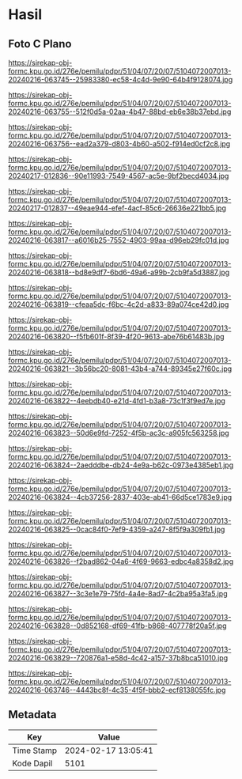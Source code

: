 # Hasil

## Foto C Plano

https://sirekap-obj-formc.kpu.go.id/276e/pemilu/pdpr/51/04/07/20/07/5104072007013-20240216-063745--25983380-ec58-4c4d-9e90-64b4f9128074.jpg

https://sirekap-obj-formc.kpu.go.id/276e/pemilu/pdpr/51/04/07/20/07/5104072007013-20240216-063755--512f0d5a-02aa-4b47-88bd-eb6e38b37ebd.jpg

https://sirekap-obj-formc.kpu.go.id/276e/pemilu/pdpr/51/04/07/20/07/5104072007013-20240216-063756--ead2a379-d803-4b60-a502-f914ed0cf2c8.jpg

https://sirekap-obj-formc.kpu.go.id/276e/pemilu/pdpr/51/04/07/20/07/5104072007013-20240217-012836--90e11993-7549-4567-ac5e-9bf2becd4034.jpg

https://sirekap-obj-formc.kpu.go.id/276e/pemilu/pdpr/51/04/07/20/07/5104072007013-20240217-012837--49eae944-efef-4acf-85c6-26636e221bb5.jpg

https://sirekap-obj-formc.kpu.go.id/276e/pemilu/pdpr/51/04/07/20/07/5104072007013-20240216-063817--a6016b25-7552-4903-99aa-d96eb29fc01d.jpg

https://sirekap-obj-formc.kpu.go.id/276e/pemilu/pdpr/51/04/07/20/07/5104072007013-20240216-063818--bd8e9df7-6bd6-49a6-a99b-2cb9fa5d3887.jpg

https://sirekap-obj-formc.kpu.go.id/276e/pemilu/pdpr/51/04/07/20/07/5104072007013-20240216-063819--cfeaa5dc-f6bc-4c2d-a833-89a074ce42d0.jpg

https://sirekap-obj-formc.kpu.go.id/276e/pemilu/pdpr/51/04/07/20/07/5104072007013-20240216-063820--f5fb601f-8f39-4f20-9613-abe76b61483b.jpg

https://sirekap-obj-formc.kpu.go.id/276e/pemilu/pdpr/51/04/07/20/07/5104072007013-20240216-063821--3b56bc20-8081-43b4-a744-89345e27f60c.jpg

https://sirekap-obj-formc.kpu.go.id/276e/pemilu/pdpr/51/04/07/20/07/5104072007013-20240216-063822--4eebdb40-e21d-4fd1-b3a8-73c1f3f9ed7e.jpg

https://sirekap-obj-formc.kpu.go.id/276e/pemilu/pdpr/51/04/07/20/07/5104072007013-20240216-063823--50d6e9fd-7252-4f5b-ac3c-a905fc563258.jpg

https://sirekap-obj-formc.kpu.go.id/276e/pemilu/pdpr/51/04/07/20/07/5104072007013-20240216-063824--2aedddbe-db24-4e9a-b62c-0973e4385eb1.jpg

https://sirekap-obj-formc.kpu.go.id/276e/pemilu/pdpr/51/04/07/20/07/5104072007013-20240216-063824--4cb37256-2837-403e-ab41-66d5ce1783e9.jpg

https://sirekap-obj-formc.kpu.go.id/276e/pemilu/pdpr/51/04/07/20/07/5104072007013-20240216-063825--0cac84f0-7ef9-4359-a247-8f5f9a309fb1.jpg

https://sirekap-obj-formc.kpu.go.id/276e/pemilu/pdpr/51/04/07/20/07/5104072007013-20240216-063826--f2bad862-04a6-4f69-9663-edbc4a8358d2.jpg

https://sirekap-obj-formc.kpu.go.id/276e/pemilu/pdpr/51/04/07/20/07/5104072007013-20240216-063827--3c3e1e79-75fd-4a4e-8ad7-4c2ba95a3fa5.jpg

https://sirekap-obj-formc.kpu.go.id/276e/pemilu/pdpr/51/04/07/20/07/5104072007013-20240216-063828--0d852168-df69-41fb-b868-407778f20a5f.jpg

https://sirekap-obj-formc.kpu.go.id/276e/pemilu/pdpr/51/04/07/20/07/5104072007013-20240216-063829--720876a1-e58d-4c42-a157-37b8bca51010.jpg

https://sirekap-obj-formc.kpu.go.id/276e/pemilu/pdpr/51/04/07/20/07/5104072007013-20240216-063746--4443bc8f-4c35-4f5f-bbb2-ecf8138055fc.jpg


## Metadata

| Key        | Value               |
| ---------- | ------------------- |
| Time Stamp | 2024-02-17 13:05:41 |
| Kode Dapil | 5101                |




